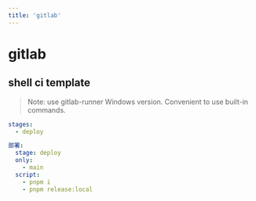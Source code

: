 ```yaml
---
title: 'gitlab'
---
```


# gitlab

## shell ci template

> Note: use gitlab-runner Windows version. Convenient to use built-in commands.

```yaml
stages:
  - deploy

部署:
  stage: deploy
  only:
    - main
  script:
    - pnpm i
    - pnpm release:local
```

